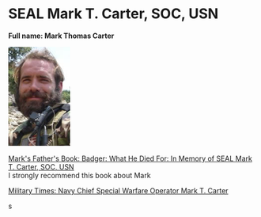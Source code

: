 # SEAL Mark T. Carter, SOC, USN #

**Full name: Mark Thomas Carter**

![Mark in Uniform](./MarkThomasCarter.jpg)

[Mark's Father's Book:   Badger: What He Died For: In Memory of SEAL Mark T. Carter, SOC, USN](https://www.amazon.com/Badger-What-Died-Memory-Carter/dp/1480941581/)<br>
I strongly recommend this book about Mark

[Military Times: Navy Chief Special Warfare Operator Mark T. Carter](https://thefallen.militarytimes.com/navy-chief-special-warfare-operator-mark-t-carter/3249859)

s
